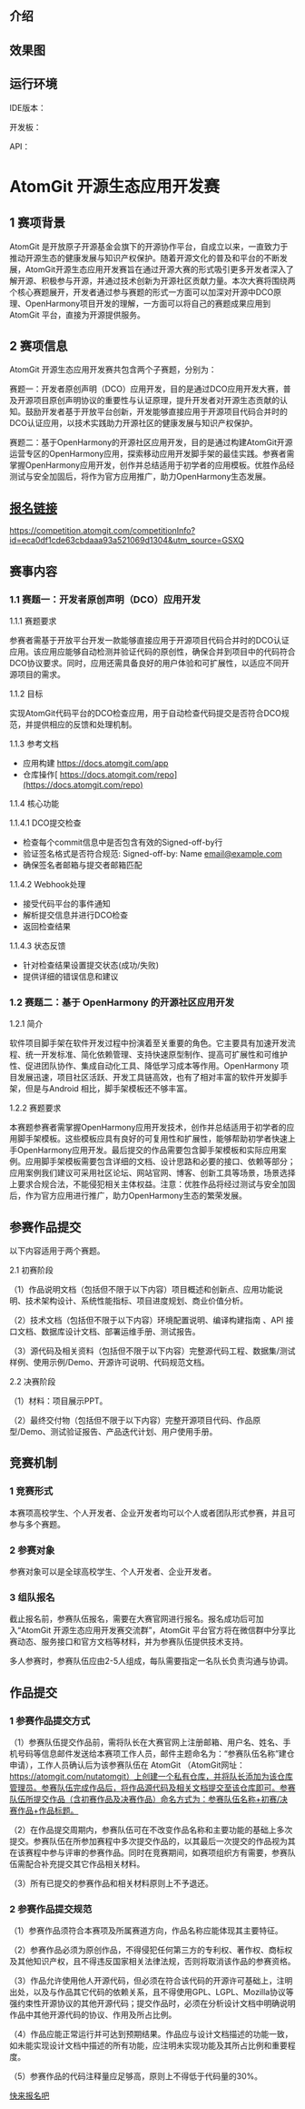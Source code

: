 



## 介绍



## 效果图



## 运行环境

IDE版本：

开发板：

API：



# AtomGit 开源生态应用开发赛

## 1 赛项背景

AtomGit 是开放原子开源基金会旗下的开源协作平台，自成立以来，一直致力于推动开源生态的健康发展与知识产权保护。随着开源文化的普及和平台的不断发展，AtomGit开源生态应用开发赛旨在通过开源大赛的形式吸引更多开发者深入了解开源、积极参与开源，并通过技术创新为开源社区贡献力量。本次大赛将围绕两个核心赛题展开，开发者通过参与赛题的形式一方面可以加深对开源中DCO原理、OpenHarmony项目开发的理解，一方面可以将自己的赛题成果应用到 AtomGit 平台，直接为开源提供服务。

## 2 赛项信息

AtomGit 开源生态应用开发赛共包含两个子赛题，分别为：

赛题一：开发者原创声明（DCO）应用开发，目的是通过DCO应用开发大赛，普及开源项目原创声明协议的重要性与认证原理，提升开发者对开源生态贡献的认知。鼓励开发者基于开放平台创新，开发能够直接应用于开源项目代码合并时的DCO认证应用，以技术实践助力开源社区的健康发展与知识产权保护。

赛题二：基于OpenHarmony的开源社区应用开发，目的是通过构建AtomGit开源运营专区的OpenHarmony应用，探索移动应用开发脚手架的最佳实践。参赛者需掌握OpenHarmony应用开发，创作并总结适用于初学者的应用模板。优胜作品经测试与安全加固后，将作为官方应用推广，助力OpenHarmony生态发展。

## [报名链接](https://competition.atomgit.com/competitionInfo?id=eca0df1cde63cbdaaa93a521069d1304&utm_source=GSXQ)

https://competition.atomgit.com/competitionInfo?id=eca0df1cde63cbdaaa93a521069d1304&utm_source=GSXQ

## 赛事内容

### 1.1 赛题一：开发者原创声明（DCO）应用开发

1.1.1 赛题要求

参赛者需基于开放平台开发一款能够直接应用于开源项目代码合并时的DCO认证应用。该应用应能够自动检测并验证代码的原创性，确保合并到项目中的代码符合DCO协议要求。同时，应用还需具备良好的用户体验和可扩展性，以适应不同开源项目的需求。

1.1.2 目标

实现AtomGit代码平台的DCO检查应用，用于自动检查代码提交是否符合DCO规范，并提供相应的反馈和处理机制。

1.1.3 参考文档

- 应用构建 https://docs.atomgit.com/app
- 仓库操作[ https://docs.atomgit.com/repo](https://docs.atomgit.com/repo)

1.1.4 核心功能

1.1.4.1 DCO提交检查

- 检查每个commit信息中是否包含有效的Signed-off-by行
- 验证签名格式是否符合规范: Signed-off-by: Name <email@example.com>
- 确保签名者邮箱与提交者邮箱匹配

1.1.4.2 Webhook处理

- 接受代码平台的事件通知
- 解析提交信息并进行DCO检查
- 返回检查结果

1.1.4.3 状态反馈

- 针对检查结果设置提交状态(成功/失败)
- 提供详细的错误信息和建议

### 1.2 赛题二：基于 OpenHarmony 的开源社区应用开发

1.2.1 简介

软件项目脚手架在软件开发过程中扮演着至关重要的角色。它主要具有加速开发流程、统一开发标准、简化依赖管理、支持快速原型制作、提高可扩展性和可维护性、促进团队协作、集成自动化工具、降低学习成本等作用。OpenHarmony 项目发展迅速，项目社区活跃、开发工具链高效，也有了相对丰富的软件开发脚手架，但是与Android 相比，脚手架模板还不够丰富。

1.2.2 赛题要求

本赛题参赛者需掌握OpenHarmony应用开发技术，创作并总结适用于初学者的应用脚手架模板。这些模板应具有良好的可复用性和扩展性，能够帮助初学者快速上手OpenHarmony应用开发。最后提交的作品需要包含脚手架模板和实际应用案例。应用脚手架模板需要包含详细的文档、设计思路和必要的接口、依赖等部分；应用案例我们建议可采用社区论坛、网站官网、博客、创新工具等场景，场景选择上要求合规合法，不能侵犯相关主体权益。注意：优胜作品将经过测试与安全加固后，作为官方应用进行推广，助力OpenHarmony生态的繁荣发展。

## 参赛作品提交

以下内容适用于两个赛题。

2.1 初赛阶段

（1）作品说明文档（包括但不限于以下内容）项目概述和创新点、应用功能说明、技术架构设计、系统性能指标、项目进度规划、商业价值分析。

（2）技术文档（包括但不限于以下内容）环境配置说明、编译构建指南 、API 接口文档、数据库设计文档、部署运维手册、测试报告。

（3）源代码及相关资料（包括但不限于以下内容）完整源代码工程、数据集/测试样例、使用示例/Demo、开源许可说明、代码规范文档。

2.2 决赛阶段

（1）材料：项目展示PPT。

（2）最终交付物（包括但不限于以下内容）完整开源项目代码、作品原型/Demo、测试验证报告、产品迭代计划、用户使用手册。

## 竞赛机制

### 1 竞赛形式

本赛项高校学生、个人开发者、企业开发者均可以个人或者团队形式参赛，并且可参与多个赛题。

### 2 参赛对象

参赛对象可以是全球高校学生、个人开发者、企业开发者。

### 3 组队报名

截止报名前，参赛队伍报名，需要在大赛官网进行报名。报名成功后可加入“AtomGit 开源生态应用开发赛交流群”，AtomGit 平台官方将在微信群中分享比赛动态、服务接口和官方文档等材料，并为参赛队伍提供技术支持。

多人参赛时，参赛队伍应由2-5人组成，每队需要指定一名队长负责沟通与协调。

## 作品提交

### 1 参赛作品提交方式

（1）参赛队伍提交作品前，需将队长在大赛官网上注册邮箱、用户名、姓名、手机号码等信息邮件发送给本赛项工作人员，邮件主题命名为：“参赛队伍名称”建仓申请），工作人员确认后为该参赛队伍在 AtomGit （AtomGit网址：https://atomgit.com/nutatomgit）上创建一个私有仓库，并将队长添加为该仓库管理员。参赛队伍完成作品后，将作品源代码及相关文档提交至该仓库即可。参赛队伍所提交作品（含初赛作品及决赛作品）命名方式为：参赛队伍名称+初赛/决赛作品+作品标题。

（2）在作品提交周期内，参赛队伍可在不改变作品名称和主要功能的基础上多次提交。参赛队伍在所参加赛程中多次提交作品的，以其最后一次提交的作品视为其在该赛程中参与评审的参赛作品。同时在竞赛期间，如赛项组织方有需要，参赛队伍需配合补充提交其它作品相关材料。

（3）所有已提交的参赛作品和相关材料原则上不予退还。

### 2 参赛作品提交规范

（1）参赛作品须符合本赛项及所属赛道方向，作品名称应能体现其主要特征。

（2）参赛作品必须为原创作品，不得侵犯任何第三方的专利权、著作权、商标权及其他知识产权，且不得违反国家相关法律法规，否则将取消该作品的参赛资格。

（3）作品允许使用他人开源代码，但必须在符合该代码的开源许可基础上，注明出处，以及与作品其它代码的依赖关系，且不得使用GPL、LGPL、Mozilla协议等强约束性开源协议的其他开源代码；提交作品时，必须在分析设计文档中明确说明作品中其他开源代码的协议、作用及所占比例。

（4）作品应能正常运行并可达到预期结果。作品应与设计文档描述的功能一致，如未能实现设计文档中描述的所有功能，应注明未实现功能及其所占比例和重要程度。

（5）参赛作品的代码注释量应足够高，原则上不得低于代码量的30%。



[快来报名吧](https://competition.atomgit.com/competitionInfo?id=eca0df1cde63cbdaaa93a521069d1304&utm_source=GSXQ)

